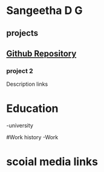 # Sangeetha D G
## projects 

## 
## [Github Repository](https://github.com/93san/project_data_mining)
### project 2 
Description
links

# Education
-university

#Work history
-Work

# scoial media links
